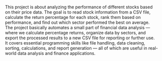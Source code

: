 This project is about analyzing the performance of different stocks based on their price data.
The goal is to read stock information from a CSV file, calculate the return percentage for each stock, rank them based on performance, and find out which sector performed the best on average.
The project basically automates a small part of financial data analysis — where we calculate percentage returns, organize data by sectors, and export the processed results to a new CSV file for reporting or further use.
It covers essential programming skills like file handling, data cleaning, sorting, calculations, and report generation — all of which are useful in real-world data analysis and finance applications.
